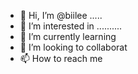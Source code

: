 - 👋 Hi, I’m @biilee .....
- 👀 I’m interested in ..........
- 🌱 I’m currently learning 
- 💞️ I’m looking to collaborat
- 📫 How to reach me 

<!---
biilee/biilee is a ✨ special ✨ repository because its `README.md` (this file) appears on your GitHub profile.
You can click the Preview link to take a look at your changes.
--->
